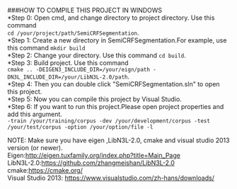 ###HOW TO COMPILE THIS PROJECT IN WINDOWS </br>
*Step 0: Open cmd, and change directory to project directory. Use this command </br> `cd /your/project/path/SemiCRFSegmentation`. </br>
*Step 1: Create a new directory in SemiCRFSegmentation.For example, use this command `mkdir build` </br>
*Step 2: Change your directory. Use this command `cd build`. </br>
*Step 3: Build project. Use this command </br> `cmake .. -DEIGEN3_INCLUDE_DIR=/your/eign/path -DN3L_INCLUDE_DIR=/your/LibN3L-2.0/path`. </br>
*Step 4: Then you can double click "SemiCRFSegmentation.sln" to open this project. </br>
*Step 5: Now you can compile this project by Visual Studio. </br>
*Step 6: If you want to run this project.Please open project properties and add this argument. </br>
`-train /your/training/corpus -dev /your/development/corpus -test /your/test/corpus -option /your/option/file -l` </br>

NOTE: Make sure you have eigen ,LibN3L-2.0, cmake and visual studio 2013 version (or newer). </br>
Eigen:http://eigen.tuxfamily.org/index.php?title=Main_Page </br>
LibN3L-2.0:https://github.com/zhangmeishan/LibN3L-2.0 </br>
cmake:https://cmake.org/</br>
Visual Studio 2013: https://www.visualstudio.com/zh-hans/downloads/
